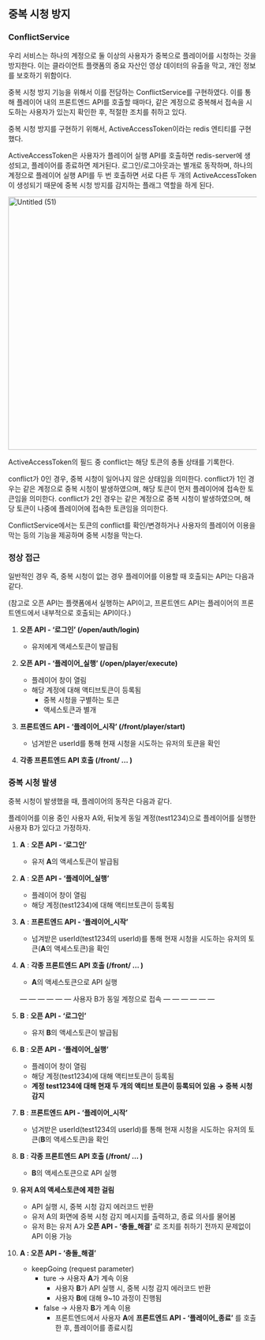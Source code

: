 ## 중복 시청 방지

### ConflictService

우리 서비스는 하나의 계정으로 둘 이상의 사용자가 중복으로 플레이어를 시청하는 것을 방지한다. 이는 클라이언트 플랫폼의 중요 자산인 영상 데이터의 유출을 막고, 개인 정보를 보호하기 위함이다.

중복 시청 방지 기능을 위해서 이를 전담하는 ConflictService를 구현하였다. 이를 통해 플레이어 내의 프론트엔드 API를 호출할 때마다, 같은 계정으로 중복해서 접속을 시도하는 사용자가 있는지 확인한 후, 적절한 조치를 취하고 있다.

중복 시청 방지를 구현하기 위해서, ActiveAccessToken이라는 redis 엔티티를 구현했다.

ActiveAccessToken은 사용자가 플레이어 실행 API를 호출하면 redis-server에 생성되고, 플레이어를 종료하면 제거된다. 로그인/로그아웃과는 별개로 동작하며, 하나의 계정으로 플레이어 실행 API를 두 번 호출하면 서로 다른 두 개의 ActiveAccessToken이 생성되기 때문에 중복 시청 방지를 감지하는 플래그 역할을 하게 된다.

<img width="512" alt="Untitled (51)" src="https://user-images.githubusercontent.com/45627010/235287029-f0c477c3-9d34-45f2-8b4b-0b35015f3916.png">

ActiveAccessToken의 필드 중 conflict는 해당 토큰의 충돌 상태를 기록한다. 

conflict가 0인 경우, 중복 시청이 일어나지 않은 상태임을 의미한다. conflict가 1인 경우는 같은 계정으로 중복 시청이 발생하였으며, 해당 토큰이 먼저 플레이어에 접속한 토큰임을 의미한다. conflict가 2인 경우는 같은 계정으로 중복 시청이 발생하였으며, 해당 토큰이 나중에 플레이어에 접속한 토큰임을 의미한다. 

ConflictService에서는 토큰의 conflict를 확인/변경하거나 사용자의 플레이어 이용을 막는 등의 기능을 제공하며 중복 시청을 막는다.

### 정상 접근

일반적인 경우 즉, 중복 시청이 없는 경우 플레이어를 이용할 때 호출되는 API는 다음과 같다.

(참고로 오픈 API는 플랫폼에서 실행하는 API이고, 프론트엔드 API는 플레이어의 프론트엔드에서 내부적으로 호출되는 API이다.)

1. **오픈 API - ‘로그인’ (/open/auth/login)**

    - 유저에게 액세스토큰이 발급됨
2. **오픈 API - ‘플레이어_실행’ (/open/player/execute)**
    - 플레이어 창이 열림
    - 해당 계정에 대해 액티브토큰이 등록됨
        - 중복 시청을 구별하는 토큰
        - 액세스토큰과 별개
3. **프론트엔드 API - ‘플레이어_시작’ (/front/player/start)**
    - 넘겨받은 userId를 통해 현재 시청을 시도하는 유저의 토큰을 확인
4. **각종 프론트엔드 API 호출 (/front/ … )**

### 중복 시청 발생

중복 시청이 발생했을 때, 플레이어의 동작은 다음과 같다. 

플레이어를 이용 중인 사용자 A와, 뒤늦게 동일 계정(test1234)으로 플레이어를 실행한 사용자 B가 있다고 가정하자.

1. **A** : **오픈 API - ‘로그인’**
    - 유저 **A**의 액세스토큰이 발급됨
2. **A** : **오픈 API - ‘플레이어_실행’**
    - 플레이어 창이 열림
    - 해당 계정(test1234)에 대해 액티브토큰이 등록됨
3. **A** : **프론트엔드 API - ‘플레이어_시작’** 
    - 넘겨받은 userId(test1234의 userId)를 통해 현재 시청을 시도하는 유저의 토큰(**A**의 액세스토큰)을 확인
4. **A** : **각종 프론트엔드 API 호출 (/front/ … )**
    - **A**의 액세스토큰으로 API 실행
    
    — — — — — —  사용자 B가 동일 계정으로 접속 — — — — — — 
    
5. **B** : **오픈 API - ‘로그인’**
    - 유저 **B**의 액세스토큰이 발급됨
6. **B** : **오픈 API - ‘플레이어_실행’**
    - 플레이어 창이 열림
    - 해당 계정(test1234)에 대해 액티브토큰이 등록됨
    - **계정 test1234에 대해 현재 두 개의 액티브 토큰이 등록되어 있음 → 중복 시청 감지**
7. **B** : **프론트엔드 API - ‘플레이어_시작’**
    - 넘겨받은 userId(test1234의 userId)를 통해 현재 시청을 시도하는 유저의 토큰(**B**의 액세스토큰)을 확인
8. **B** : **각종 프론트엔드 API 호출 (/front/ … )**
    - **B**의 액세스토큰으로 API 실행
9. **유저 A의 액세스토큰에 제한 걸림**
    - API 실행 시, 중복 시청 감지 에러코드 반환
    - 유저 A의 화면에 중복 시청 감지 메시지를 출력하고, 종료 의사를 물어봄
    - 유저 B는 유저 A가 **오픈 API - ‘충돌_해결’** 로 조치를 취하기 전까지 문제없이 API 이용 가능
10. **A : 오픈 API - ‘충돌_해결’** 
    - keepGoing (request parameter)
        - ture → 사용자 **A**가 계속 이용
            - 사용자 **B**가 API 실행 시, 중복 시청 감지 에러코드 반환
            - 사용자 **B**에 대해 9~10 과정이 진행됨
        - false → 사용자 **B**가 계속 이용
            - 프론트엔드에서 사용자 **A**에 **프론트엔드 API - ‘플레이어_종료’** 를 호출한 후, 플레이어를 종료시킴
